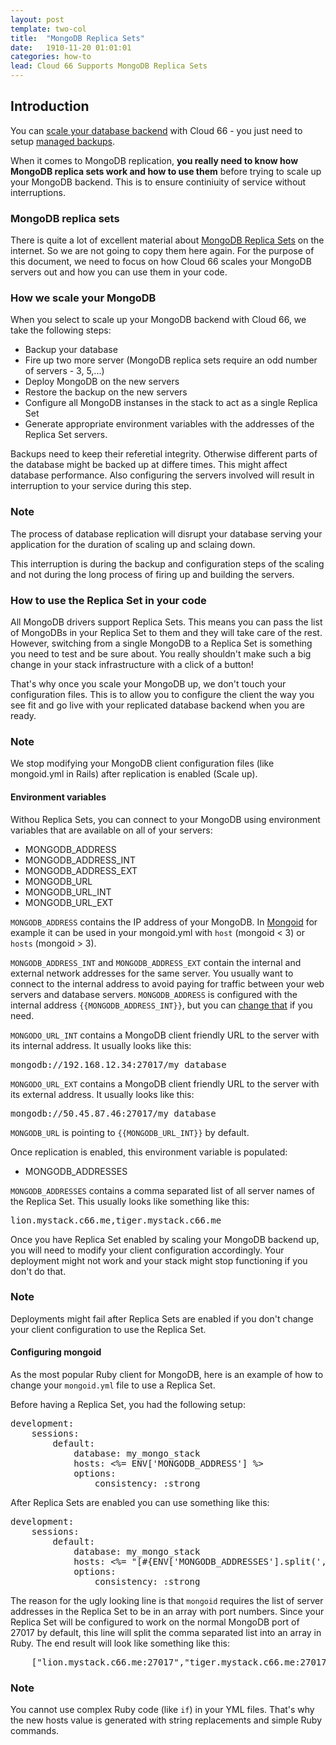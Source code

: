 ```yaml
---
layout: post
template: two-col
title:  "MongoDB Replica Sets"
date:   1910-11-20 01:01:01
categories: how-to
lead: Cloud 66 Supports MongoDB Replica Sets
---
```



## Introduction
You can [scale your database backend](/stack-features/database-replication.html) with Cloud 66 - you just need to setup [managed backups](/stack-features/db-backup.html).

When it comes to MongoDB replication, **you really need to know how MongoDB replica sets work and how to use them** before trying to scale up your MongoDB backend. This is to ensure continiuity of service without interruptions.

### MongoDB replica sets
There is quite a lot of excellent material about [MongoDB Replica Sets](http://docs.mongodb.org/manual/replication/) on the internet. So we are not going to copy them here again. For the purpose of this document, we need to focus on how Cloud 66 scales your MongoDB servers out and how you can use them in your code.

### How we scale your MongoDB
When you select to scale up your MongoDB backend with Cloud 66, we take the following steps:

- Backup your database
- Fire up two more server (MongoDB replica sets require an odd number of servers - 3, 5,...)
- Deploy MongoDB on the new servers
- Restore the backup on the new servers
- Configure all MongoDB instanses in the stack to act as a single Replica Set
- Generate appropriate environment variables with the addresses of the Replica Set servers.

Backups need to keep their referetial integrity. Otherwise different parts of the database might be backed up at differe times. This might affect database performance. Also configuring the servers involved will result in interruption to your service during this step.

<div class="notice notice-danger">
	<h3>Note</h3>
	<p>The process of database replication will disrupt your database serving your application for the duration of scaling up and sclaing down.</p>
</div>

This interruption is during the backup and configuration steps of the scaling and not during the long process of firing up and building the servers.

### How to use the Replica Set in your code
All MongoDB drivers support Replica Sets. This means you can pass the list of MongoDBs in your Replica Set to them and they will take care of the rest. However, switching from a single MongoDB to a Replica Set is something you need to test and be sure about. You really shouldn't make such a big change in your stack infrastructure with a click of a button!

That's why once you scale your MongoDB up, we don't touch your configuration files. This is to allow you to configure the client the way you see fit and go live with your replicated database backend when you are ready.

<div class="notice">
	<h3>Note</h3>
	<p>We stop modifying your MongoDB client configuration files (like mongoid.yml in Rails) after replication is enabled (Scale up).</p>
</div>

#### Environment variables
Withou Replica Sets, you can connect to your MongoDB using environment variables that are available on all of your servers:

* MONGODB\_ADDRESS
* MONGODB\_ADDRESS\_INT
* MONGODB\_ADDRESS\_EXT
* MONGODB\_URL
* MONGODB\_URL\_INT
* MONGODB\_URL\_EXT

`MONGODB_ADDRESS` contains the IP address of your MongoDB. In [Mongoid](http://mongoid.org/en/mongoid/index.html) for example it can be used in your mongoid.yml with `host` (mongoid < 3) or `hosts` (mongoid > 3).

`MONGODB_ADDRESS_INT` and `MONGODB_ADDRESS_EXT` contain the internal and external network addresses for the same server. You usually want to connect to the internal address to avoid paying for traffic between your web servers and database servers. `MONGODB_ADDRESS` is configured with the internal address <code>\{\{MONGODB\_ADDRESS\_INT\}\}</code>, but you can [change that](/stack-features/assign-env-vars.html) if you need.

`MONGODO_URL_INT` contains a MongoDB client friendly URL to the server with its internal address. It usually looks like this:

<pre class="terminal">mongodb://192.168.12.34:27017/my_database</pre>

`MONGODO_URL_EXT` contains a MongoDB client friendly URL to the server with its external address. It usually looks like this:

<pre class="terminal">mongodb://50.45.87.46:27017/my_database</pre>

`MONGODB_URL` is pointing to <code>\{\{MONGODB\_URL\_INT}\}</code> by default.

Once replication is enabled, this environment variable is populated:

* MONGODB\_ADDRESSES

`MONGODB_ADDRESSES` contains a comma separated list of all server names of the Replica Set. This usually looks like something like this:

<pre class="terminal">lion.mystack.c66.me,tiger.mystack.c66.me</pre>

Once you have Replica Set enabled by scaling your MongoDB backend up, you will need to modify your client configuration accordingly. Your deployment might not work and your stack might stop functioning if you don't do that.

<div class="notice notice-danger">
	<h3>Note</h3>
	<p>Deployments might fail after Replica Sets are enabled if you don't change your client configuration to use the Replica Set.</p>
</div>

#### Configuring mongoid
As the most popular Ruby client for MongoDB, here is an example of how to change your `mongoid.yml` file to use a Replica Set.

Before having a Replica Set, you had the following setup:

<pre class="terminal">
development:
	sessions:
		default:
			database: my_mongo_stack
			hosts: &lt;%= ENV['MONGODB_ADDRESS'] %&gt;
			options:
				consistency: :strong
</pre>

After Replica Sets are enabled you can use something like this:

<pre class="terminal">
development:
	sessions:
		default:
			database: my_mongo_stack
			hosts: &lt;%= "[#{ENV['MONGODB_ADDRESSES'].split(',').map {|addr| "\"#{addr}:27017\""}.join(',')}]" %&gt;
			options:
				consistency: :strong
</pre>

The reason for the ugly looking line is that `mongoid` requires the list of server addresses in the Replica Set to be in an array with port numbers. Since your Replica Set will be configured to work on the normal MongoDB port of 27017 by default, this line will split the comma separated list into an array in Ruby. The end result will look like something like this:

<pre class="terminal">
	["lion.mystack.c66.me:27017","tiger.mystack.c66.me:27017"]
</pre>

<div class="notice">
	<h3>Note</h3>
	<p>You cannot use complex Ruby code (like <code>if</code>) in your YML files. That's why the new hosts value is generated with string replacements and simple Ruby commands.</p>
</div>
